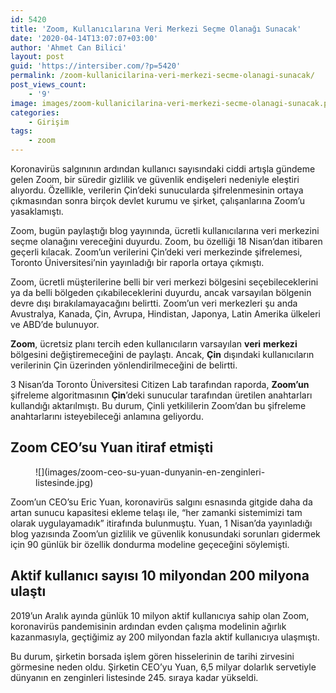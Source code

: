 ```yaml
---
id: 5420
title: 'Zoom, Kullanıcılarına Veri Merkezi Seçme Olanağı Sunacak'
date: '2020-04-14T13:07:07+03:00'
author: 'Ahmet Can Bilici'
layout: post
guid: 'https://intersiber.com/?p=5420'
permalink: /zoom-kullanicilarina-veri-merkezi-secme-olanagi-sunacak/
post_views_count:
    - '9'
image: images/zoom-kullanicilarina-veri-merkezi-secme-olanagi-sunacak.png
categories:
    - Girişim
tags:
    - zoom
---
```


Koronavirüs salgınının ardından kullanıcı sayısındaki ciddi artışla gündeme gelen Zoom, bir süredir gizlilik ve güvenlik endişeleri nedeniyle eleştiri alıyordu. Özellikle, verilerin Çin’deki sunucularda şifrelenmesinin ortaya çıkmasından sonra birçok devlet kurumu ve şirket, çalışanlarına Zoom’u yasaklamıştı.

Zoom, bugün paylaştığı blog yayınında, ücretli kullanıcılarına veri merkezini seçme olanağını vereceğini duyurdu. Zoom, bu özelliği 18 Nisan’dan itibaren geçerli kılacak. Zoom’un verilerini Çin’deki veri merkezinde şifrelemesi, Toronto Üniversitesi’nin yayınladığı bir raporla ortaya çıkmıştı.

Zoom, ücretli müşterilerine belli bir veri merkezi bölgesini seçebileceklerini ya da belli bölgeden çıkabileceklerini duyurdu, ancak varsayılan bölgenin devre dışı bırakılamayacağını belirtti. Zoom’un veri merkezleri şu anda Avustralya, Kanada, Çin, Avrupa, Hindistan, Japonya, Latin Amerika ülkeleri ve ABD’de bulunuyor.

**Zoom**, ücretsiz planı tercih eden kullanıcıların varsayılan **veri** **merkezi** bölgesini değiştiremeceğini de paylaştı. Ancak, **Çin** dışındaki kullanıcıların verilerinin Çin üzerinden yönlendirilmeceğini de belirtti.

3 Nisan’da Toronto Üniversitesi Citizen Lab tarafından raporda, **Zoom’un** şifreleme algoritmasının **Çin**’deki sunucular tarafından üretilen anahtarları kullandığı aktarılmıştı. Bu durum, Çinli yetkililerin Zoom’dan bu şifreleme anahtarlarını isteyebileceği anlamına geliyordu.

## Zoom CEO’su Yuan itiraf etmişti

<figure class="wp-block-image size-large">![](images/zoom-ceo-su-yuan-dunyanin-en-zenginleri-listesinde.jpg)</figure>Zoom’un CEO’su Eric Yuan, koronavirüs salgını esnasında gitgide daha da artan sunucu kapasitesi ekleme telaşı ile, “her zamanki sistemimizi tam olarak uygulayamadık” itirafında bulunmuştu. Yuan, 1 Nisan’da yayınladığı blog yazısında Zoom’un gizlilik ve güvenlik konusundaki sorunları gidermek için 90 günlük bir özellik dondurma modeline geçeceğini söylemişti.

## Aktif kullanıcı sayısı 10 milyondan 200 milyona ulaştı

2019’un Aralık ayında günlük 10 milyon aktif kullanıcıya sahip olan Zoom, koronavirüs pandemisinin ardından evden çalışma modelinin ağırlık kazanmasıyla, geçtiğimiz ay 200 milyondan fazla aktif kullanıcıya ulaşmıştı.

Bu durum, şirketin borsada işlem gören hisselerinin de tarihi zirvesini görmesine neden oldu. Şirketin CEO’yu Yuan, 6,5 milyar dolarlık servetiyle dünyanın en zenginleri listesinde 245. sıraya kadar yükseldi.